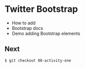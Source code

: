 # Twitter Bootstrap
* How to add
* Bootstrap docs
* Demo adding Bootstrap elements

## Next
`$ git checkout 08-activity-one`
